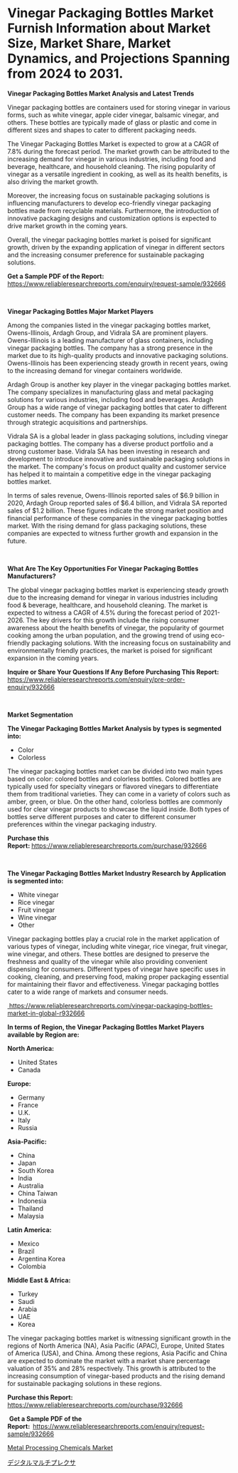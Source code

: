 <p><h1>Vinegar Packaging Bottles Market Furnish Information about Market Size, Market Share, Market Dynamics, and Projections Spanning from 2024 to 2031.</h1></p><p><strong>Vinegar Packaging Bottles Market Analysis and Latest Trends</strong></p>
<p><p>Vinegar packaging bottles are containers used for storing vinegar in various forms, such as white vinegar, apple cider vinegar, balsamic vinegar, and others. These bottles are typically made of glass or plastic and come in different sizes and shapes to cater to different packaging needs.</p><p>The Vinegar Packaging Bottles Market is expected to grow at a CAGR of 7.8% during the forecast period. The market growth can be attributed to the increasing demand for vinegar in various industries, including food and beverage, healthcare, and household cleaning. The rising popularity of vinegar as a versatile ingredient in cooking, as well as its health benefits, is also driving the market growth.</p><p>Moreover, the increasing focus on sustainable packaging solutions is influencing manufacturers to develop eco-friendly vinegar packaging bottles made from recyclable materials. Furthermore, the introduction of innovative packaging designs and customization options is expected to drive market growth in the coming years.</p><p>Overall, the vinegar packaging bottles market is poised for significant growth, driven by the expanding application of vinegar in different sectors and the increasing consumer preference for sustainable packaging solutions.</p></p>
<p><strong>Get a Sample PDF of the Report:&nbsp;</strong> <a href="https://www.reliableresearchreports.com/enquiry/request-sample/932666">https://www.reliableresearchreports.com/enquiry/request-sample/932666</a></p>
<p>&nbsp;</p>
<p><strong>Vinegar Packaging Bottles Major Market Players</strong></p>
<p><p>Among the companies listed in the vinegar packaging bottles market, Owens-Illinois, Ardagh Group, and Vidrala SA are prominent players. Owens-Illinois is a leading manufacturer of glass containers, including vinegar packaging bottles. The company has a strong presence in the market due to its high-quality products and innovative packaging solutions. Owens-Illinois has been experiencing steady growth in recent years, owing to the increasing demand for vinegar containers worldwide.</p><p>Ardagh Group is another key player in the vinegar packaging bottles market. The company specializes in manufacturing glass and metal packaging solutions for various industries, including food and beverages. Ardagh Group has a wide range of vinegar packaging bottles that cater to different customer needs. The company has been expanding its market presence through strategic acquisitions and partnerships.</p><p>Vidrala SA is a global leader in glass packaging solutions, including vinegar packaging bottles. The company has a diverse product portfolio and a strong customer base. Vidrala SA has been investing in research and development to introduce innovative and sustainable packaging solutions in the market. The company's focus on product quality and customer service has helped it to maintain a competitive edge in the vinegar packaging bottles market.</p><p>In terms of sales revenue, Owens-Illinois reported sales of $6.9 billion in 2020, Ardagh Group reported sales of $6.4 billion, and Vidrala SA reported sales of $1.2 billion. These figures indicate the strong market position and financial performance of these companies in the vinegar packaging bottles market. With the rising demand for glass packaging solutions, these companies are expected to witness further growth and expansion in the future.</p></p>
<p>&nbsp;</p>
<p><strong>What Are The Key Opportunities For Vinegar Packaging Bottles Manufacturers?</strong></p>
<p><p>The global vinegar packaging bottles market is experiencing steady growth due to the increasing demand for vinegar in various industries including food & beverage, healthcare, and household cleaning. The market is expected to witness a CAGR of 4.5% during the forecast period of 2021-2026. The key drivers for this growth include the rising consumer awareness about the health benefits of vinegar, the popularity of gourmet cooking among the urban population, and the growing trend of using eco-friendly packaging solutions. With the increasing focus on sustainability and environmentally friendly practices, the market is poised for significant expansion in the coming years.</p></p>
<p><strong>Inquire or Share Your Questions If Any Before Purchasing This Report:</strong> <a href="https://www.reliableresearchreports.com/enquiry/pre-order-enquiry/932666">https://www.reliableresearchreports.com/enquiry/pre-order-enquiry/932666</a></p>
<p>&nbsp;</p>
<p><strong>Market Segmentation</strong></p>
<p><strong>The Vinegar Packaging Bottles Market Analysis by types is segmented into:</strong></p>
<p><ul><li>Color</li><li>Colorless</li></ul></p>
<p><p>The vinegar packaging bottles market can be divided into two main types based on color: colored bottles and colorless bottles. Colored bottles are typically used for specialty vinegars or flavored vinegars to differentiate them from traditional varieties. They can come in a variety of colors such as amber, green, or blue. On the other hand, colorless bottles are commonly used for clear vinegar products to showcase the liquid inside. Both types of bottles serve different purposes and cater to different consumer preferences within the vinegar packaging industry.</p></p>
<p><strong>Purchase this Report:&nbsp;</strong><a href="https://www.reliableresearchreports.com/purchase/932666">https://www.reliableresearchreports.com/purchase/932666</a></p>
<p>&nbsp;</p>
<p><strong>The Vinegar Packaging Bottles Market Industry Research by Application is segmented into:</strong></p>
<p><ul><li>White vinegar</li><li>Rice vinegar</li><li>Fruit vinegar</li><li>Wine vinegar</li><li>Other</li></ul></p>
<p><p>Vinegar packaging bottles play a crucial role in the market application of various types of vinegar, including white vinegar, rice vinegar, fruit vinegar, wine vinegar, and others. These bottles are designed to preserve the freshness and quality of the vinegar while also providing convenient dispensing for consumers. Different types of vinegar have specific uses in cooking, cleaning, and preserving food, making proper packaging essential for maintaining their flavor and effectiveness. Vinegar packaging bottles cater to a wide range of markets and consumer needs.</p></p>
<p><a href="https://www.reliableresearchreports.com/vinegar-packaging-bottles-market-in-global-r932666">&nbsp;https://www.reliableresearchreports.com/vinegar-packaging-bottles-market-in-global-r932666</a></p>
<p><strong>In terms of Region, the Vinegar Packaging Bottles Market Players available by Region are:</strong></p>
<p>
    <p> <strong> North America: </strong>
        <ul>
            <li>United States</li>
            <li>Canada</li>
        </ul>
        </p> 
    <p> <strong> Europe: </strong>
        <ul>
            <li>Germany</li>
            <li>France</li>
            <li>U.K.</li>
            <li>Italy</li>
            <li>Russia</li>
        </ul>
        </p> 
    <p> <strong> Asia-Pacific: </strong>
        <ul>
            <li>China</li>
            <li>Japan</li>
            <li>South Korea</li>
            <li>India</li>
            <li>Australia</li>
            <li>China Taiwan</li>
            <li>Indonesia</li>
            <li>Thailand</li>
            <li>Malaysia</li>
        </ul>
        </p> 
    <p> <strong> Latin America: </strong>
        <ul>
            <li>Mexico</li>
            <li>Brazil</li>
            <li>Argentina Korea</li>
            <li>Colombia</li>
        </ul>
        </p> 
    <p> <strong> Middle East & Africa: </strong>
        <ul>
            <li>Turkey</li>
            <li>Saudi</li>
            <li>Arabia</li>
            <li>UAE</li>
            <li>Korea</li>
        </ul>
    </p>
    </p>
<p><p>The vinegar packaging bottles market is witnessing significant growth in the regions of North America (NA), Asia Pacific (APAC), Europe, United States of America (USA), and China. Among these regions, Asia Pacific and China are expected to dominate the market with a market share percentage valuation of 35% and 28% respectively. This growth is attributed to the increasing consumption of vinegar-based products and the rising demand for sustainable packaging solutions in these regions.</p></p>
<p><strong>Purchase this Report: </strong><a href="https://www.reliableresearchreports.com/purchase/932666">https://www.reliableresearchreports.com/purchase/932666</a></p>
<p>&nbsp;<strong>Get a Sample PDF of the Report:&nbsp;&nbsp;</strong><a href="https://www.reliableresearchreports.com/enquiry/request-sample/932666">https://www.reliableresearchreports.com/enquiry/request-sample/932666</a></p>
<p><strong></strong></p>
<p><p><a href="https://github.com/markusgodoy/Market-Research-Report-List-4/blob/main/metal-processing-chemicals-market.md">Metal Processing Chemicals Market</a></p><p><a href="https://github.com/mohamedbakry57/Market-Research-Report-List-4/blob/main/5129990122820.md">デジタルマルチプレクサ</a></p></p>